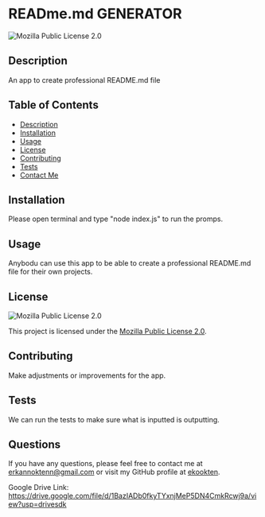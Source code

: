 
  # READme.md GENERATOR
  
  ![Mozilla Public License 2.0](https://img.shields.io/badge/License-MPL%202.0-brightgreen.svg)
  
  ## Description
  An app to create professional README.md file
  
  ## Table of Contents
  - [Description](#description)
  - [Installation](#installation)
  - [Usage](#usage)
  - [License](#license)
  - [Contributing](#contributing)
  - [Tests](#tests)
  - [Contact Me](#contact-me)
  
  ## Installation
  Please open terminal and type "node index.js" to run the promps.
  
  ## Usage
  Anybodu can use this app to be able to create a professional README.md file for their own projects.
  
  ## License

![Mozilla Public License 2.0](https://img.shields.io/badge/License-MPL%202.0-brightgreen.svg)

This project is licensed under the [Mozilla Public License 2.0](https://www.mozilla.org/en-US/MPL/2.0/).
  
  ## Contributing
  Make adjustments or improvements for the app.
  
  ## Tests
  We can run the tests to make sure what is inputted is outputting.
  
  ## Questions
  If you have any questions, please feel free to contact me at [erkannoktenn@gmail.com](mailto:erkannoktenn@gmail.com) or visit my GitHub profile at [ekookten](https://github.com/ekookten).
  
  Google Drive Link: https://drive.google.com/file/d/1BazIADb0fkyTYxnjMeP5DN4CmkRcwj9a/view?usp=drivesdk